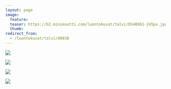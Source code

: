 ```yaml
---
layout: page
image:
  feature:
  teaser: https://b2.minimuutti.com/luontokuvat/talvi/DS40861-245px.jpg
  thumb:
redirect_from:
  - /luontokuvat/talvi/00038
---
```


![](https://b2.minimuutti.com/luontokuvat/talvi/DS40680-800px.jpg)

![](https://b2.minimuutti.com/luontokuvat/talvi/DS40861-800px.jpg)

![](https://b2.minimuutti.com/luontokuvat/talvi/DS40854-800px.jpg)

![](https://b2.minimuutti.com/luontokuvat/talvi/DS40855-800px.jpg)
